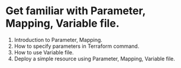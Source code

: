 
# Get familiar with Parameter, Mapping, Variable file.

1. Introduction to Parameter, Mapping.
2. How to specify parameters in Terraform command.
3. How to use Variable file.
4. Deploy a simple resource using Parameter, Mapping, Variable file.